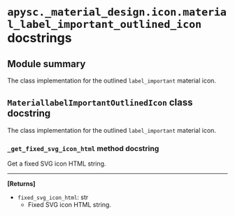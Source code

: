 # `apysc._material_design.icon.material_label_important_outlined_icon` docstrings

## Module summary

The class implementation for the outlined `label_important` material icon.

## `MateriallabelImportantOutlinedIcon` class docstring

The class implementation for the outlined `label_important` material icon.

### `_get_fixed_svg_icon_html` method docstring

Get a fixed SVG icon HTML string.<hr>

**[Returns]**

- `fixed_svg_icon_html`: str
  - Fixed SVG icon HTML string.